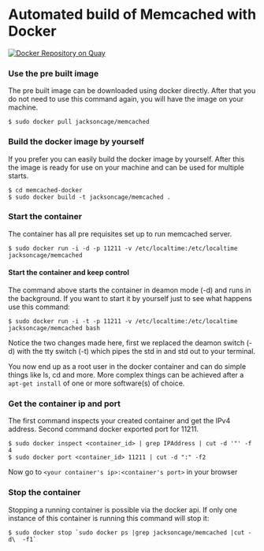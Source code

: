 Automated build of Memcached with Docker
===========
[![Docker Repository on Quay](https://quay.io/repository/jacksoncage/memcached/status "Docker Repository on Quay")](https://quay.io/repository/jacksoncage/memcached)

### Use the pre built image
The pre built image can be downloaded using docker directly. After that you do not need to use this command again, you will have the image on your machine.

	$ sudo docker pull jacksoncage/memcached


### Build the docker image by yourself
If you prefer you can easily build the docker image by yourself. After this the image is ready for use on your machine and can be used for multiple starts.

	$ cd memcached-docker
	$ sudo docker build -t jacksoncage/memcached .


### Start the container
The container has all pre requisites set up to run memcached server.

	$ sudo docker run -i -d -p 11211 -v /etc/localtime:/etc/localtime jacksoncage/memcached


#### Start the container and keep control
The command above starts the container in deamon mode (-d) and runs in the background. If you want to start it by yourself just to see what happens use this command:

	$ sudo docker run -i -t -p 11211 -v /etc/localtime:/etc/localtime jacksoncage/memcached bash

Notice the two changes made here, first we replaced the deamon switch (-d) with the tty switch (-t) which pipes the std in and std out to your terminal.

You now end up as a root user in the docker container and can do simple things like ls, cd and more. More complex things can be achieved after a `apt-get install` of one or more software(s) of choice.

### Get the container ip and port
The first command inspects your created container and get the IPv4 address. Second command docker exported port for 11211.

    $ sudo docker inspect <container_id> | grep IPAddress | cut -d '"' -f 4
    $ sudo docker port <container_id> 11211 | cut -d ":" -f2

Now go to `<your container's ip>:<container's port>` in your browser


### Stop the container
Stopping a running container is possible via the docker api. If only one instance of this container is running this command will stop it:

	$ sudo docker stop `sudo docker ps |grep jacksoncage/memcached |cut -d\  -f1`
